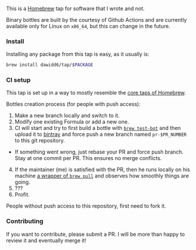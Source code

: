 This is a [Homebrew](https://brew.sh) tap for software that I wrote and not.

Binary bottles are built by the courtesy of Github Actions and are currently available only for Linux on `x86_64`, but this can change in the future.

### Install

Installing any package from this tap is easy, as it usually is:

```sh
brew install dawidd6/tap/$PACKAGE
```

### CI setup

This tap is set up in a way to mostly resemble the [core taps of Homebrew](https://github.com/Homebrew/homebrew-core).

Bottles creation process (for people with push access):
1. Make a new branch locally and switch to it.
2. Modify one existing Formula or add a new one.
3. CI will start and try to first build a bottle with [`brew test-bot`](https://github.com/Homebrew/homebrew-test-bot) and then upload it to [bintray](https://bintray.com/dawidd6/bottles-tap) and force push a new branch named `pr-$PR_NUMBER` to this git repository.
  - If something went wrong, just rebase your PR and force push branch. Stay at one commit per PR. This ensures no merge conflicts.
4. If the maintainer (me) is satisfied with the PR, then he runs locally on his machine [a wrapper of `brew pull`](https://github.com/dawidd6/bin/blob/master/brew-pull-tap) and observes how smoothly things are going.
5. ???
6. Profit.

People without push access to this repository, first need to fork it.

### Contributing

If you want to contribute, please submit a PR. I will be more than happy to review it and eventually merge it!
